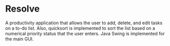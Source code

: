 # Resolve
A productivity application that allows the user to add, delete, and edit tasks on a to-do list. Also, quicksort is implemented to sort the list based on a numerical priority status that the user enters. Java Swing is implemented for the main GUI. 
